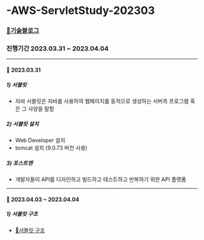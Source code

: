 # -AWS-ServletStudy-202303

### [📖기술블로그](https://donotthinkjustdo.tistory.com/category/Web/%EC%82%B0%EB%8C%80%ED%8A%B9%28%EB%B0%B1%EC%97%94%EB%93%9C%29)

### 진행기간 2023.03.31 ~ 2023.04.04

___

#### 📅 2023.03.31

##### 1) 서블릿
  - 자바 서블릿은 자바를 사용하여 웹페이지를 동적으로 생성하는 서버측 프로그램 혹은 그 사양을 말함

##### 2) 서블릿 설치
  - Web Developer 설치
  - tomcat 설치 (9.0.73 버전 사용)

##### 3) 포스트맨
  - 개발자들이 API를 디자인하고 빌드하고 테스트하고 반복하기 위한 API 플랫폼

___

#### 📅 2023.04.03 ~ 2023.04.04

##### 1) 서블릿 구조
  - [📖서블릿 구조](https://donotthinkjustdo.tistory.com/entry/Stage3-%EC%82%B0%EB%8C%80%ED%8A%B9-%EC%9B%B9%EA%B0%9C%EB%B0%9C%EC%84%9C%EB%B8%94%EB%A6%BF-%EA%B5%AC%EC%A1%B0-%EC%82%AC%EC%9A%A9%EC%9E%90-%EC%9D%B8%EC%A6%9D-%EC%84%9C%EB%B8%94%EB%A6%BF-%EB%A7%8C%EB%93%A4%EA%B8%B0-%ED%95%84%ED%84%B0-%EA%B6%8C%ED%95%9C-%EC%B0%BE%EA%B8%B020230403-0404#1.-%EC%84%9C%EB%B8%94%EB%A6%BF-%EA%B5%AC%EC%A1%B0)


    



